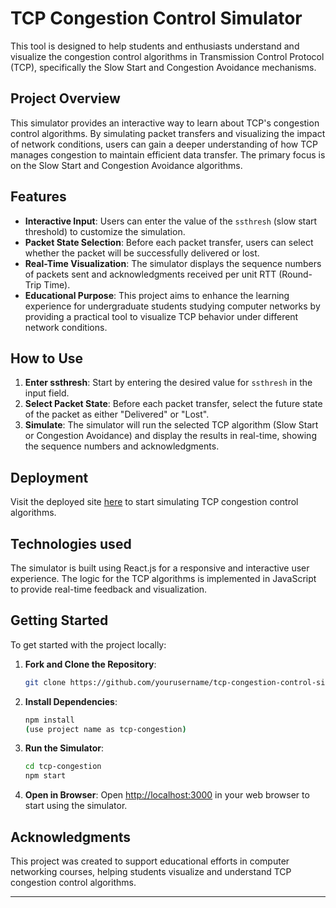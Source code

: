 # TCP Congestion Control Simulator

This tool is designed to help students and enthusiasts understand and visualize the congestion control algorithms in Transmission Control Protocol (TCP), specifically the Slow Start and Congestion Avoidance mechanisms.

## Project Overview

This simulator provides an interactive way to learn about TCP's congestion control algorithms. By simulating packet transfers and visualizing the impact of network conditions, users can gain a deeper understanding of how TCP manages congestion to maintain efficient data transfer. The primary focus is on the Slow Start and Congestion Avoidance algorithms.

## Features

- **Interactive Input**: Users can enter the value of the `ssthresh` (slow start threshold) to customize the simulation.
- **Packet State Selection**: Before each packet transfer, users can select whether the packet will be successfully delivered or lost.
- **Real-Time Visualization**: The simulator displays the sequence numbers of packets sent and acknowledgments received per unit RTT (Round-Trip Time).
- **Educational Purpose**: This project aims to enhance the learning experience for undergraduate students studying computer networks by providing a practical tool to visualize TCP behavior under different network conditions.

## How to Use

1. **Enter ssthresh**: Start by entering the desired value for `ssthresh` in the input field.
2. **Select Packet State**: Before each packet transfer, select the future state of the packet as either "Delivered" or "Lost".
3. **Simulate**: The simulator will run the selected TCP algorithm (Slow Start or Congestion Avoidance) and display the results in real-time, showing the sequence numbers and acknowledgments.

## Deployment

Visit the deployed site [here](https://nandika-a.github.io/Congestion-Control-Simulator/) to start simulating TCP congestion control algorithms.

## Technologies used

The simulator is built using React.js for a responsive and interactive user experience. The logic for the TCP algorithms is implemented in JavaScript to provide real-time feedback and visualization.

## Getting Started

To get started with the project locally:

1. **Fork and Clone the Repository**:
   ```bash
   git clone https://github.com/yourusername/tcp-congestion-control-simulator.git
   ```

2. **Install Dependencies**:
   ```bash
   npm install
   (use project name as tcp-congestion)
   ```

3. **Run the Simulator**:
   ```bash
   cd tcp-congestion
   npm start
   ```

4. **Open in Browser**:
   Open [http://localhost:3000](http://localhost:3000) in your web browser to start using the simulator.


## Acknowledgments

This project was created to support educational efforts in computer networking courses, helping students visualize and understand TCP congestion control algorithms.

---

